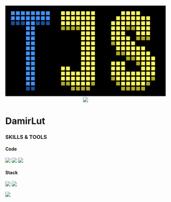 <p align='center'>
  <img src="out.svg"/><br>
  <img src="https://counter.iky.su/damirlut.image?default=7" />
</p>

# DamirLut

### SKILLS & TOOLS

#### Code

![](https://img.shields.io/badge/Lang-TypeScript-informational?style=flat&logo=TypeScript&color=4392ff)
![](https://img.shields.io/badge/Lang-JavaScript-informational?style=flat&logo=JavaScript&color=fff85e)
![](https://img.shields.io/badge/Lang-CSharp-informational?style=flat&logo=CSharp&color=a442f5)

#### Stack

![](https://img.shields.io/badge/Backend-Node.js-informational?style=flat&logo=Node.js&logoColor=white&color=2eadc9)
![](https://img.shields.io/badge/Backend-Nest.js-informational?style=flat&logo=javascript&logoColor=white&color=2eadc9)

![](https://img.shields.io/badge/Frontend-React-informational?style=flat&logo=React&logoColor=white&color=2bbc8a)
